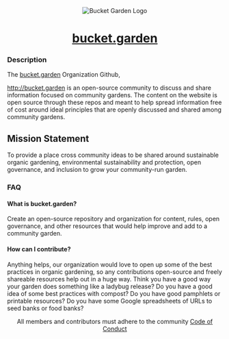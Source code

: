 <div align="center">
  <img alt="Bucket Garden Logo" src="https://avatars.githubusercontent.com/u/108368398?s=400&v=4" />
  <h1><a href="https://bucket.garden/">bucket.garden</a></h1>
</div>

### Description
The [bucket.garden](http://bucket.garden) Organization Github, 

http://bucket.garden is an open-source community to discuss and share information focused on community gardens. The content on the website is open source through these repos and meant to help spread information free of cost around ideal principles that are openly discussed and shared among community gardens. 


## Mission Statement 

To provide a place cross community ideas to be shared around sustainable organic gardening, environmental sustainability and protection, open governance, and inclusion to grow your community-run garden. 

### FAQ

#### What is bucket.garden?

Create an open-source repository and organization for content, rules, open governance, and other resources that would help improve and add to a community garden. 

#### How can I contribute? 

Anything helps, our organization would love to open up some of the best practices in organic gardening, so any contributions open-source and freely shareable resources help out in a huge way. 
Think you have a good way your garden does something like a ladybug release? 
Do you have a good idea of some best practices with compost? 
Do you have good pamphlets or printable resources?
Do you have some Google spreadsheets of URLs to seed banks or food banks?




<p align="center">
  All members and contributors must adhere to the community <a href="https://github.com/bucket-garden/.github/blob/main/docs/CODE_OF_CONDUCT.md">Code of Conduct</a>
</p>
